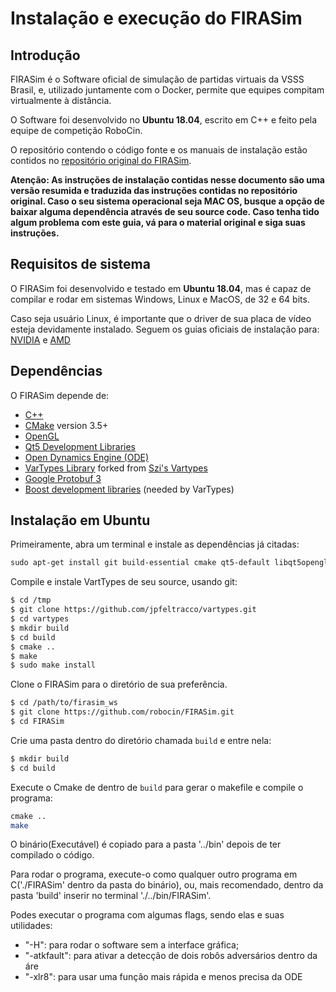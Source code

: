 # Instalação e execução do FIRASim

## Introdução

FIRASim é o Software oficial de simulação de partidas virtuais da VSSS Brasil, e, utilizado juntamente com o Docker, permite que equipes compitam virtualmente à distância.

O Software foi desenvolvido no **Ubuntu 18.04**, escrito em C++ e feito pela equipe de competição RoboCin.

O repositório contendo o código fonte e os manuais de instalação estão contidos no [repositório original do FIRASim](https://github.com/robocin/FIRASim).

**Atenção: As instruções de instalação contidas nesse documento são uma versão resumida e traduzida das instruções contidas no repositório original. Caso o seu sistema operacional seja MAC OS, busque a opção de baixar alguma dependência através de seu source code. Caso tenha tido algum problema com este guia, vá para o material original e siga suas instruções.**

## Requisitos de sistema
  
O FIRASim foi desenvolvido e testado em **Ubuntu 18.04**, mas é capaz de compilar e rodar em sistemas Windows, Linux e MacOS, de 32 e 64 bits. 

Caso seja usuário Linux, é importante que o driver de sua placa de vídeo esteja devidamente instalado. Seguem os guias oficiais de instalação para: [NVIDIA](https://docs.nvidia.com/datacenter/tesla/tesla-installation-notes/index.html) e [AMD](https://www.amd.com/en/support/kb/faq/gpu-643)

## Dependências 
  
O FIRASim depende de: 
  
- [C++](https://en.cppreference.com/w/)
- [CMake](https://cmake.org/) version 3.5+
- [OpenGL](https://www.opengl.org)
- [Qt5 Development Libraries](https://www.qt.io)
- [Open Dynamics Engine (ODE)](http://www.ode.org)
- [VarTypes Library](https://github.com/jpfeltracco/vartypes) forked from [Szi's Vartypes](https://github.com/szi/vartypes)
- [Google Protobuf 3](https://github.com/google/protobuf)
- [Boost development libraries](http://www.boost.org/) (needed by VarTypes)

## Instalação em Ubuntu
  
Primeiramente, abra um terminal e instale as dependências já citadas:

```bash 
sudo apt-get install git build-essential cmake qt5-default libqt5opengl5-dev libgl1-mesa-dev libglu1-mesa-dev libprotobuf-dev protobuf-compiler libode-dev libboost-dev 
 ``` 
 
 Compile e instale VartTypes de seu source, usando git:
  
 ```bash 
 $ cd /tmp 
 $ git clone https://github.com/jpfeltracco/vartypes.git 
 $ cd vartypes 
 $ mkdir build 
 $ cd build 
 $ cmake .. 
 $ make 
 $ sudo make install 
 ``` 
  
Clone o FIRASim para o diretório de sua preferência.

 ```bash 
 $ cd /path/to/firasim_ws 
 $ git clone https://github.com/robocin/FIRASim.git 
 $ cd FIRASim 
 ``` 
 
 Crie uma pasta dentro do diretório chamada `build` e entre nela:
  
 ```bash
 $ mkdir build 
 $ cd build 
 ``` 
 
Execute o Cmake de dentro de `build` para gerar o makefile e compile o programa:
  
```bash 
cmake ..
make 
 ``` 
 
 O binário(Executável) é copiado para a pasta '../bin' depois de ter compilado o código.
 
 Para rodar o programa, execute-o como qualquer outro programa em C('./FIRASim' dentro da pasta do binário), ou, mais recomendado, dentro da pasta 'build' inserir no terminal './../bin/FIRASim'.
 
 Podes executar o programa com algumas flags, sendo elas e suas utilidades:
 - "-H": para rodar o software sem a interface gráfica;
 - "-atkfault": para ativar a detecção de dois robôs adversários dentro da áre
 - "-xlr8": para usar uma função mais rápida e menos precisa da ODE
